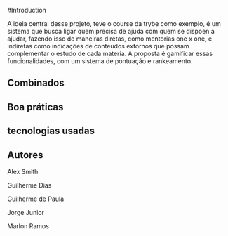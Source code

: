 #Introduction

A ideia central desse projeto, teve o course da trybe como exemplo, é um sistema que busca ligar quem precisa de ajuda com quem se dispoen a ajudar, fazendo isso de maneiras diretas, como mentorias one x one, e indiretas como indicações de conteudos extornos que possam complementar o estudo de cada materia. A proposta é gamificar essas funcionalidades, com um sistema de pontuação e rankeamento.

## Combinados

## Boa práticas

## tecnologias usadas

## Autores
Alex Smith

Guilherme Dias

Guilherme de Paula

Jorge Junior

Marlon Ramos

